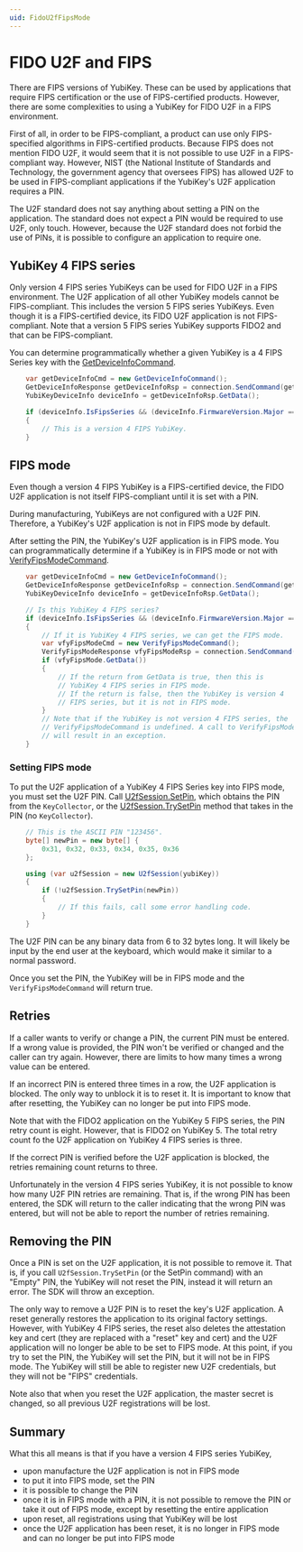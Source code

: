 ```yaml
---
uid: FidoU2fFipsMode
---
```


<!-- Copyright 2021 Yubico AB

Licensed under the Apache License, Version 2.0 (the "License");
you may not use this file except in compliance with the License.
You may obtain a copy of the License at

    http://www.apache.org/licenses/LICENSE-2.0

Unless required by applicable law or agreed to in writing, software
distributed under the License is distributed on an "AS IS" BASIS,
WITHOUT WARRANTIES OR CONDITIONS OF ANY KIND, either express or implied.
See the License for the specific language governing permissions and
limitations under the License. -->

# FIDO U2F and FIPS

There are FIPS versions of YubiKey. These can be used by applications that require FIPS
certification or the use of FIPS-certified products. However, there are some complexities
to using a YubiKey for FIDO U2F in a FIPS environment.

First of all, in order to be FIPS-compliant, a product can use only FIPS-specified
algorithms in FIPS-certified products. Because FIPS does not mention FIDO U2F, it would
seem that it is not possible to use U2F in a FIPS-compliant way. However, NIST (the
National Institute of Standards and Technology, the government agency that oversees FIPS)
has allowed U2F to be used in FIPS-compliant applications if the YubiKey's U2F application
requires a PIN.

The U2F standard does not say anything about setting a PIN on the application. The
standard does not expect a PIN would be required to use U2F, only touch. However, because
the U2F standard does not forbid the use of PINs, it is possible to configure an
application to require one.

## YubiKey 4 FIPS series

Only version 4 FIPS series YubiKeys can be used for FIDO U2F in a FIPS environment. The
U2F application of all other YubiKey models cannot be FIPS-compliant. This includes the
version 5 FIPS series YubiKeys. Even though it is a FIPS-certified device, its FIDO U2F
application is not FIPS-compliant. Note that a version 5 FIPS series YubiKey supports
FIDO2 and that can be FIPS-compliant.

You can determine programmatically whether a given YubiKey is a 4 FIPS Series key with the
[GetDeviceInfoCommand](u2f-commands.md#get-device-info).

```c#
    var getDeviceInfoCmd = new GetDeviceInfoCommand();
    GetDeviceInfoResponse getDeviceInfoRsp = connection.SendCommand(getDeviceInfoCmd);
    YubiKeyDeviceInfo deviceInfo = getDeviceInfoRsp.GetData();

    if (deviceInfo.IsFipsSeries && (deviceInfo.FirmwareVersion.Major == 4))
    {
        // This is a version 4 FIPS YubiKey.
    }
```

## FIPS mode

Even though a version 4 FIPS YubiKey is a FIPS-certified device, the FIDO U2F application
is not itself FIPS-compliant until it is set with a PIN.

During manufacturing, YubiKeys are not configured with a U2F PIN. Therefore, a YubiKey's
U2F application is not in FIPS mode by default.

After setting the PIN, the YubiKey's U2F application is in FIPS mode. You can
programmatically determine if a YubiKey is in FIPS mode or not with
[VerifyFipsModeCommand](u2f-commands.md#verify-fips-mode).

```c#
    var getDeviceInfoCmd = new GetDeviceInfoCommand();
    GetDeviceInfoResponse getDeviceInfoRsp = connection.SendCommand(getDeviceInfoCmd);
    YubiKeyDeviceInfo deviceInfo = getDeviceInfoRsp.GetData();

    // Is this YubiKey 4 FIPS series? 
    if (deviceInfo.IsFipsSeries && (deviceInfo.FirmwareVersion.Major == 4))
    {
        // If it is YubiKey 4 FIPS series, we can get the FIPS mode.
        var vfyFipsModeCmd = new VerifyFipsModeCommand();
        VerifyFipsModeResponse vfyFipsModeRsp = connection.SendCommand(vfyFipsModeCmd);
        if (vfyFipsMode.GetData())
        {
            // If the return from GetData is true, then this is
            // YubiKey 4 FIPS series in FIPS mode.
            // If the return is false, then the YubiKey is version 4
            // FIPS series, but it is not in FIPS mode.
        }
        // Note that if the YubiKey is not version 4 FIPS series, the
        // VerifyFipsModeCommand is undefined. A call to VerifyFipsModeResponse.GetData
        // will result in an exception. 
    }
```

### Setting FIPS mode

To put the U2F application of a YubiKey 4 FIPS Series key into FIPS mode, you must set the
U2F PIN. Call [U2fSession.SetPin](xref:Yubico.YubiKey.U2f.U2fSession.SetPin%2a), which
obtains the PIN from the `KeyCollector`, or the
[U2fSession.TrySetPin](xref:Yubico.YubiKey.U2f.U2fSession.TrySetPin%2a) method that takes
in the PIN (no `KeyCollector`).

```c#
    // This is the ASCII PIN "123456".
    byte[] newPin = new byte[] {
        0x31, 0x32, 0x33, 0x34, 0x35, 0x36
    };

    using (var u2fSession = new U2fSession(yubiKey))
    {
        if (!u2fSession.TrySetPin(newPin))
        {
            // If this fails, call some error handling code.
        }
    }
```

The U2F PIN can be any binary data from 6 to 32 bytes long. It will likely be input by the
end user at the keyboard, which would make it similar to a normal password.

Once you set the PIN, the YubiKey will be in FIPS mode and the `VerifyFipsModeCommand`
will return true.

## Retries

If a caller wants to verify or change a PIN, the current PIN must be entered. If a wrong
value is provided, the PIN won't be verified or changed and the caller can try again.
However, there are limits to how many times a wrong value can be entered.

If an incorrect PIN is entered three times in a row, the U2F application is blocked. The
only way to unblock it is to reset it. It is important to know that after resetting, the
YubiKey can no longer be put into FIPS mode.

Note that with the FIDO2 application on the YubiKey 5 FIPS series, the PIN retry count is
eight. However, that is FIDO2 on YubiKey 5. The total retry count fo the U2F application
on YubiKey 4 FIPS series is three.

If the correct PIN is verified before the U2F application is blocked, the retries
remaining count returns to three.

Unfortunately in the version 4 FIPS series YubiKey, it is not possible to know how many
U2F PIN retries are remaining. That is, if the wrong PIN has been entered, the SDK will
return to the caller indicating that the wrong PIN was entered, but will not be able to
report the number of retries remaining.

## Removing the PIN

Once a PIN is set on the U2F application, it is not possible to remove it. That is, if
you call `U2fSession.TrySetPin` (or the SetPin command) with an "Empty" PIN, the YubiKey
will not reset the PIN, instead it will return an error. The SDK will throw an exception.

The only way to remove a U2F PIN is to reset the key's U2F application. A reset generally
restores the application to its original factory settings. However, with YubiKey 4 FIPS
series, the reset also deletes the attestation key and cert (they are replaced with a
"reset" key and cert) and the U2F application will no longer be able to be set to FIPS
mode. At this point, if you try to set the PIN, the YubiKey will set the PIN, but it will
not be in FIPS mode. The YubiKey will still be able to register new U2F credentials, but
they will not be "FIPS" credentials.

Note also that when you reset the U2F application, the master secret is changed, so all
previous U2F registrations will be lost.

## Summary

What this all means is that if you have a version 4 FIPS series YubiKey,

* upon manufacture the U2F application is not in FIPS mode
* to put it into FIPS mode, set the PIN
* it is possible to change the PIN
* once it is in FIPS mode with a PIN, it is not possible to remove the PIN or take it out
of FIPS mode, except by resetting the entire application
* upon reset, all registrations using that YubiKey will be lost
* once the U2F application has been reset, it is no longer in FIPS mode and can no longer
be put into FIPS mode
